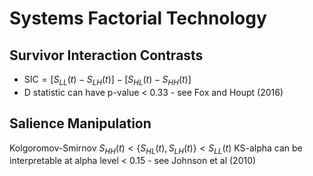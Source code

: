 # Systems Factorial Technology

## Survivor Interaction Contrasts

- $\mathrm{SIC} = \Big[S_{LL}(t) - S_{LH}(t)\Big] - \Big[S_{HL}(t) - S_{HH}(t)\Big]$
- D statistic can have p-value < 0.33 - see Fox and Houpt (2016)

## Salience Manipulation

Kolgoromov-Smirnov
$S_{HH}(t) < \Big\{ S_{HL}(t), S_{LH}(t) \Big\} < S_{LL}(t)$
KS-alpha can be interpretable at alpha level < 0.15 - see Johnson et al (2010)
